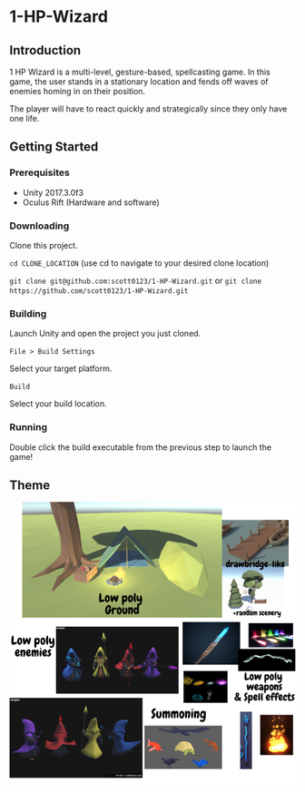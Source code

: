 # 1-HP-Wizard

## Introduction
1 HP Wizard is a multi-level, gesture-based, spellcasting game. In this game, the user stands in a stationary location and fends off waves of enemies homing in on their position. 

The player will have to react quickly and strategically since they only have one life.

## Getting Started
### Prerequisites
* Unity 2017.3.0f3
* Oculus Rift (Hardware and software)

### Downloading

Clone this project.

`cd CLONE_LOCATION` (use cd to navigate to your desired clone location)

`git clone git@github.com:scott0123/1-HP-Wizard.git` or `git clone https://github.com/scott0123/1-HP-Wizard.git`

### Building

Launch Unity and open the project you just cloned.

`File > Build Settings`

Select your target platform.

`Build`

Select your build location.

### Running

Double click the build executable from the previous step to launch the game!

## Theme
![Theme image](./Images/theme.png)

